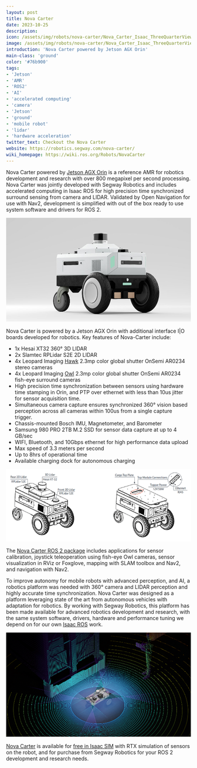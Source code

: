 ```yaml
---
layout: post
title: Nova Carter
date: 2023-10-25
description:
icon: /assets/img/robots/nova-carter/Nova_Carter_Isaac_ThreeQuarterView_80.png
image: /assets/img/robots/nova-carter/Nova_Carter_Isaac_ThreeQuarterView_600.png
introduction: 'Nova Carter powered by Jetson AGX Orin'
main-class: 'ground'
color: '#76b900'
tags:
- 'Jetson'
- 'AMR'
- 'ROS2'
- 'AI'
- 'accelerated computing'
- 'camera'
- 'Jetson'
- 'ground'
- 'mobile robot'
- 'lidar'
- 'hardware acceleration'
twitter_text: Checkout the Nova Carter
website: https://robotics.segway.com/nova-carter/
wiki_homepage: https://wiki.ros.org/Robots/NovaCarter
---
```


Nova Carter powered by [Jetson AGX Orin](https://www.nvidia.com/en-us/autonomous-machines/embedded-systems/jetson-orin/) is a reference AMR for robotics development and research with over 800 megapixel per second processing. Nova Carter was jointly developed with Segway Robotics and includes accelerated computing in Isaac ROS for high precision time synchronized surround sensing from camera and LIDAR. Validated by Open Navigation for use with Nav2, development is simplified with out of the box ready to use system software and drivers for ROS 2.

![Nova Carter](/assets/img/robots/nova-carter/Nova_Carter_Isaac_ThreeQuarterView_Smooth_540_crop.jpg)

Nova Carter is powered by a Jetson AGX Orin with additional interface I|O boards developed for robotics. Key features of Nova-Carter include:
* 1x Hesai XT32 360° 3D LIDAR
* 2x Slamtec RPLidar S2E 2D LIDAR
* 4x Leopard Imaging [Hawk](https://leopardimaging.com/leopard-imaging-hawk-stereo-camera/) 2.3mp color global shutter OnSemi AR0234 stereo cameras
* 4x Leopard Imaging [Owl](https://www.leopardimaging.com/product/autonomous-camera/maxim-gmsl2-cameras/li-ar0234cs-gmsl2-owl/li-ar0234cs-gmsl2-owl/) 2.3mp color global shutter OnSemi AR0234 fish-eye surround cameras
* High precision time synchronization between sensors using hardware time stamping in Orin, and PTP over ethernet with less than 10us jitter for sensor acquisition time.
* Simultaneous camera capture ensures synchronized 360° vision based perception across all cameras within 100us from a single capture trigger.
* Chassis-mounted Bosch IMU, Magnetometer, and Barometer
* Samsung 980 PRO 2TB M.2 SSD for sensor data capture at up to 4 GB/sec
* WIFI, Bluetooth, and 10Gbps ethernet for high performance data upload
* Max speed of 3.3 meters per second
* Up to 8hrs of operational time
* Available charging dock for autonomous charging

![Nova Carter design](/assets/img/robots/nova-carter/NovaCarter-hardware.png)

The [Nova Carter ROS 2 package](https://github.com/NVIDIA-ISAAC-ROS/nova_carter) includes applications for sensor calibration, joystick teleoperation using fish-eye Owl cameras, sensor visualization in RViz or Foxglove, mapping with SLAM toolbox and Nav2, and navigation with Nav2.

To improve autonomy for mobile robots with advanced perception, and AI, a robotics platform was needed with 360° camera and LIDAR perception and highly accurate time synchronization. Nova Carter was designed as a platform leveraging state of the art from autonomous vehicles with adaptation for robotics. By working with Segway Robotics, this platform has been made available for advanced robotics development and research, with the same system software, drivers, hardware and performance tuning we depend on for our own [Isaac ROS](https://github.com/NVIDIA-ISAAC-ROS) work.

![Nova Carter on Isaac](/assets/img/robots/nova-carter/Nova_Carter_Isaac_KV_540p_01_v002_DM.png)

[Nova Carter](https://robotics.segway.com/nova-carter/) is available for [free in Isaac SIM](https://docs.omniverse.nvidia.com/isaacsim/latest/features/environment_setup/assets/usd_assets_featured.html) with RTX simulation of sensors on the robot, and for purchase from Segway Robotics for your ROS 2 development and research needs.
